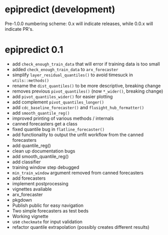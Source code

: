 # epipredict (development)

Pre-1.0.0 numbering scheme: 0.x will indicate releases, while 0.0.x will indicate PR's.

# epipredict 0.1

-   add `check_enough_train_data` that will error if training data is too small
-   added `check_enough_train_data` to `arx_forecaster`
-   simplify `layer_residual_quantiles()` to avoid timesuck in `utils::methods()`
-   rename the `dist_quantiles()` to be more descriptive, breaking change
-   removes previous `pivot_quantiles()` (now `*_wider()`, breaking change)
-   add `pivot_quantiles_wider()` for easier plotting
-   add complement `pivot_quantiles_longer()`
-   add `cdc_baseline_forecaster()` and `flusight_hub_formatter()`
-   add `smooth_quantile_reg()`
-   improved printing of various methods / internals
-   canned forecasters get a class
-   fixed quantile bug in `flatline_forecaster()`
-   add functionality to output the unfit workflow from the canned forecasters
-   add quantile_reg()
-   clean up documentation bugs
-   add smooth_quantile_reg()
-   add classifier
-   training window step debugged
-   `min_train_window` argument removed from canned forecasters
-   add forecasters
-   implement postprocessing
-   vignettes avaliable
-   arx_forecaster
-   pkgdown
-   Publish public for easy navigation
-   Two simple forecasters as test beds
-   Working vignette
-   use `checkmate` for input validation
-   refactor quantile extrapolation (possibly creates different results)
